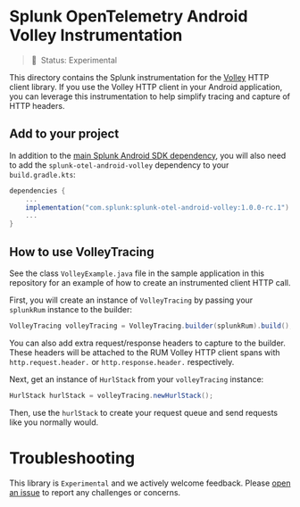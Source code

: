 
# Splunk OpenTelemetry Android Volley Instrumentation

> :construction: &nbsp;Status: Experimental

This directory contains the Splunk instrumentation for the [Volley](https://google.github.io/volley/)
HTTP client library. If you use the Volley HTTP client in your Android application, you can
leverage this instrumentation to help simplify tracing and capture of HTTP headers.

## Add to your project

In addition to the [main Splunk Android SDK dependency](https://github.com/signalfx/splunk-otel-android#getting-the-library),
you will also need to add the `splunk-otel-android-volley` dependency to your `build.gradle.kts`:


```gradle
dependencies {
    ...
    implementation("com.splunk:splunk-otel-android-volley:1.0.0-rc.1")
    ...
}
```

## How to use VolleyTracing

See the class `VolleyExample.java` file in the sample application in this repository for an
example of how to create an instrumented client HTTP call.

First, you will create an instance of `VolleyTracing` by passing your `splunkRum` instance
to the builder:

```java
VolleyTracing volleyTracing = VolleyTracing.builder(splunkRum).build();
```
You can also add extra request/response headers to capture to the builder.
These headers will be attached to the RUM Volley HTTP client spans with
`http.request.header.` or `http.response.header.` respectively.

Next, get an instance of `HurlStack` from your `volleyTracing` instance:

```java
HurlStack hurlStack = volleyTracing.newHurlStack();
```

Then, use the `hurlStack` to create your request queue and send requests like you normally would.

# Troubleshooting

This library is `Experimental` and we actively welcome feedback. Please
[open an issue](https://github.com/signalfx/splunk-otel-android/issues/new) to report any
challenges or concerns.
